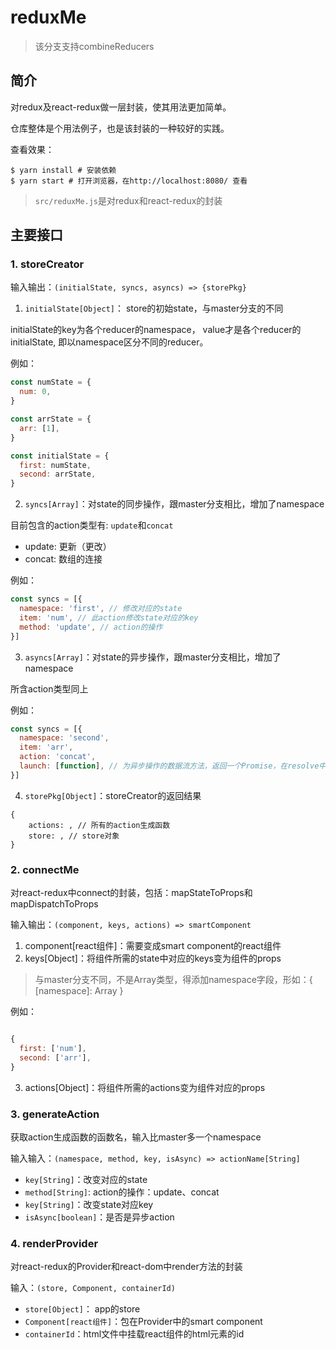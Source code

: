 # reduxMe

> 该分支支持combineReducers

## 简介

对redux及react-redux做一层封装，使其用法更加简单。

仓库整体是个用法例子，也是该封装的一种较好的实践。

查看效果：
```
$ yarn install # 安装依赖
$ yarn start # 打开浏览器，在http://localhost:8080/ 查看
```

> `src/reduxMe.js`是对redux和react-redux的封装

## 主要接口

### 1. storeCreator

输入输出：`(initialState, syncs, asyncs) => {storePkg}`

1. `initialState[Object]`： store的初始state，与master分支的不同

initialState的key为各个reducer的namespace， value才是各个reducer的initialState, 即以namespace区分不同的reducer。

例如：
```javascript
const numState = {
  num: 0,
}

const arrState = {
  arr: [1],
}

const initialState = {
  first: numState,
  second: arrState,
}
```


2. `syncs[Array]`：对state的同步操作，跟master分支相比，增加了namespace

目前包含的action类型有: `update`和`concat`

- update: 更新（更改）
- concat: 数组的连接

例如：

```javascript
const syncs = [{
  namespace: 'first', // 修改对应的state
  item: 'num', // 此action修改state对应的key
  method: 'update', // action的操作
}]
```
3. `asyncs[Array]`：对state的异步操作，跟master分支相比，增加了namespace

所含action类型同上

例如：

```javascript
const syncs = [{
  namespace: 'second',
  item: 'arr',
  action: 'concat',
  launch: [function], // 为异步操作的数据流方法，返回一个Promise，在resolve中传递action的payload
}]
```

4. `storePkg[Object]`：storeCreator的返回结果

```
{
    actions: , // 所有的action生成函数
    store: , // store对象
}
```

### 2. connectMe

对react-redux中connect的封装，包括：mapStateToProps和mapDispatchToProps

输入输出：`(component, keys, actions) => smartComponent`

1. component[react组件]：需要变成smart component的react组件
2. keys[Object]：将组件所需的state中对应的keys变为组件的props
> 与master分支不同，不是Array类型，得添加namespace字段，形如：{ [namespace]: Array }

例如：

```javascript

{
  first: ['num'],
  second: ['arr'],
}
```

3. actions[Object]：将组件所需的actions变为组件对应的props

### 3. generateAction

获取action生成函数的函数名，输入比master多一个namespace

输入输入：`(namespace, method, key, isAsync) => actionName[String]`

- `key[String]`：改变对应的state
- `method[String]`: action的操作：update、concat
- `key[String]`：改变state对应key
- `isAsync[boolean]`：是否是异步action

### 4. renderProvider

对react-redux的Provider和react-dom中render方法的封装

输入：`(store, Component, containerId)`

- `store[Object]`： app的store
- `Component[react组件]`：包在Provider中的smart component
- `containerId`：html文件中挂载react组件的html元素的id
